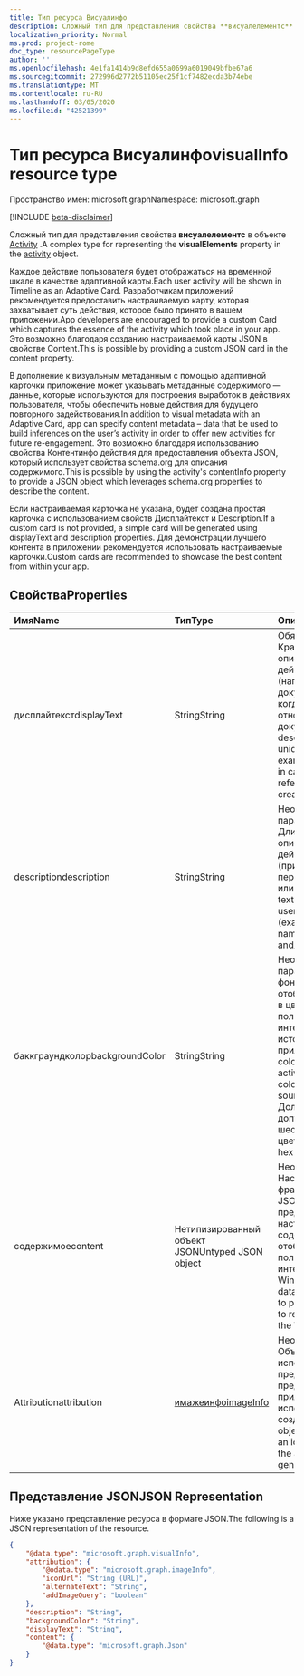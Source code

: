 ```yaml
---
title: Тип ресурса Висуалинфо
description: Сложный тип для представления свойства **висуалелементс** в объекте Activity.
localization_priority: Normal
ms.prod: project-rome
doc_type: resourcePageType
author: ''
ms.openlocfilehash: 4e1fa1414b9d8efd655a0699a6019049bfbe67a6
ms.sourcegitcommit: 272996d2772b51105ec25f1cf7482ecda3b74ebe
ms.translationtype: MT
ms.contentlocale: ru-RU
ms.lasthandoff: 03/05/2020
ms.locfileid: "42521399"
---
```

# <a name="visualinfo-resource-type"></a><span data-ttu-id="9b6f0-103">Тип ресурса Висуалинфо</span><span class="sxs-lookup"><span data-stu-id="9b6f0-103">visualInfo resource type</span></span>

<span data-ttu-id="9b6f0-104">Пространство имен: microsoft.graph</span><span class="sxs-lookup"><span data-stu-id="9b6f0-104">Namespace: microsoft.graph</span></span>

[!INCLUDE [beta-disclaimer](../../includes/beta-disclaimer.md)]

<span data-ttu-id="9b6f0-105">Сложный тип для представления свойства **висуалелементс** в объекте [Activity](../resources/projectrome-activity.md) .</span><span class="sxs-lookup"><span data-stu-id="9b6f0-105">A complex type for representing the **visualElements** property in the [activity](../resources/projectrome-activity.md) object.</span></span>

<span data-ttu-id="9b6f0-106">Каждое действие пользователя будет отображаться на временной шкале в качестве адаптивной карты.</span><span class="sxs-lookup"><span data-stu-id="9b6f0-106">Each user activity will be shown in Timeline as an Adaptive Card.</span></span> <span data-ttu-id="9b6f0-107">Разработчикам приложений рекомендуется предоставить настраиваемую карту, которая захватывает суть действия, которое было принято в вашем приложении.</span><span class="sxs-lookup"><span data-stu-id="9b6f0-107">App developers are encouraged to provide a custom Card which captures the essence of the activity which took place in your app.</span></span> <span data-ttu-id="9b6f0-108">Это возможно благодаря созданию настраиваемой карты JSON в свойстве Content.</span><span class="sxs-lookup"><span data-stu-id="9b6f0-108">This is possible by providing a custom JSON card in the content property.</span></span>

<span data-ttu-id="9b6f0-109">В дополнение к визуальным метаданным с помощью адаптивной карточки приложение может указывать метаданные содержимого — данные, которые используются для построения выработок в действиях пользователя, чтобы обеспечить новые действия для будущего повторного задействования.</span><span class="sxs-lookup"><span data-stu-id="9b6f0-109">In addition to visual metadata with an Adaptive Card, app can specify content metadata – data that be used to build inferences on the user’s activity in order to offer new activities for future re-engagement.</span></span> <span data-ttu-id="9b6f0-110">Это возможно благодаря использованию свойства Контентинфо действия для предоставления объекта JSON, который использует свойства schema.org для описания содержимого.</span><span class="sxs-lookup"><span data-stu-id="9b6f0-110">This is possible by using the activity's contentInfo property to provide a JSON object which leverages schema.org properties to describe the content.</span></span>

<span data-ttu-id="9b6f0-111">Если настраиваемая карточка не указана, будет создана простая карточка с использованием свойств Дисплайтекст и Description.</span><span class="sxs-lookup"><span data-stu-id="9b6f0-111">If a custom card is not provided, a simple card will be generated using displayText and description properties.</span></span> <span data-ttu-id="9b6f0-112">Для демонстрации лучшего контента в приложении рекомендуется использовать настраиваемые карточки.</span><span class="sxs-lookup"><span data-stu-id="9b6f0-112">Custom cards are recommended to showcase the best content from within your app.</span></span>

## <a name="properties"></a><span data-ttu-id="9b6f0-113">Свойства</span><span class="sxs-lookup"><span data-stu-id="9b6f0-113">Properties</span></span>

|<span data-ttu-id="9b6f0-114">Имя</span><span class="sxs-lookup"><span data-stu-id="9b6f0-114">Name</span></span> | <span data-ttu-id="9b6f0-115">Тип</span><span class="sxs-lookup"><span data-stu-id="9b6f0-115">Type</span></span> | <span data-ttu-id="9b6f0-116">Описание</span><span class="sxs-lookup"><span data-stu-id="9b6f0-116">Description</span></span>|
|:----|:------|:-----------|
|<span data-ttu-id="9b6f0-117">дисплайтекст</span><span class="sxs-lookup"><span data-stu-id="9b6f0-117">displayText</span></span> | <span data-ttu-id="9b6f0-118">String</span><span class="sxs-lookup"><span data-stu-id="9b6f0-118">String</span></span> | <span data-ttu-id="9b6f0-119">Обязательный.</span><span class="sxs-lookup"><span data-stu-id="9b6f0-119">Required.</span></span> <span data-ttu-id="9b6f0-120">Краткое текстовое описание уникального действия пользователя (например, имя документа в тех случаях, когда действие относится к созданию документа)</span><span class="sxs-lookup"><span data-stu-id="9b6f0-120">Short text description of the user's unique activity (for example, document name in cases where an activity refers to document creation)</span></span>|
|<span data-ttu-id="9b6f0-121">description</span><span class="sxs-lookup"><span data-stu-id="9b6f0-121">description</span></span> | <span data-ttu-id="9b6f0-122">String</span><span class="sxs-lookup"><span data-stu-id="9b6f0-122">String</span></span> | <span data-ttu-id="9b6f0-123">Необязательный параметр.</span><span class="sxs-lookup"><span data-stu-id="9b6f0-123">Optional.</span></span> <span data-ttu-id="9b6f0-124">Длинное текстовое описание уникального действия пользователя (пример: имя документа, первое предложение и/или метаданные)</span><span class="sxs-lookup"><span data-stu-id="9b6f0-124">Longer text description of the user's unique activity (example: document name, first sentence, and/or metadata)</span></span>|
|<span data-ttu-id="9b6f0-125">баккграундколор</span><span class="sxs-lookup"><span data-stu-id="9b6f0-125">backgroundColor</span></span> | <span data-ttu-id="9b6f0-126">String</span><span class="sxs-lookup"><span data-stu-id="9b6f0-126">String</span></span> | <span data-ttu-id="9b6f0-127">Необязательный параметр.</span><span class="sxs-lookup"><span data-stu-id="9b6f0-127">Optional.</span></span> <span data-ttu-id="9b6f0-128">Цвет фона, используемый для отображения активности в цвете пользовательского интерфейса для источника действия приложения.</span><span class="sxs-lookup"><span data-stu-id="9b6f0-128">Background color used to render the activity in the UI - brand color for the application source of the activity.</span></span> <span data-ttu-id="9b6f0-129">Должно быть допустимым шестнадцатеричным цветом</span><span class="sxs-lookup"><span data-stu-id="9b6f0-129">Must be a valid hex color</span></span>|
|<span data-ttu-id="9b6f0-130">содержимое</span><span class="sxs-lookup"><span data-stu-id="9b6f0-130">content</span></span> | <span data-ttu-id="9b6f0-131">Нетипизированный объект JSON</span><span class="sxs-lookup"><span data-stu-id="9b6f0-131">Untyped JSON object</span></span> | <span data-ttu-id="9b6f0-132">Необязательное.</span><span class="sxs-lookup"><span data-stu-id="9b6f0-132">Optional.</span></span> <span data-ttu-id="9b6f0-133">Настраиваемый фрагмент объекта data: JSON, используемый для предоставления настраиваемого содержимого для отображения действий в пользовательском интерфейсе оболочки Windows</span><span class="sxs-lookup"><span data-stu-id="9b6f0-133">Custom piece of data - JSON object used to provide custom content to render the activity in the Windows Shell UI</span></span>|
|<span data-ttu-id="9b6f0-134">Attribution</span><span class="sxs-lookup"><span data-stu-id="9b6f0-134">attribution</span></span> | [<span data-ttu-id="9b6f0-135">имажеинфо</span><span class="sxs-lookup"><span data-stu-id="9b6f0-135">imageInfo</span></span>](../resources/projectrome-imageinfo.md) | <span data-ttu-id="9b6f0-136">Необязательное.</span><span class="sxs-lookup"><span data-stu-id="9b6f0-136">Optional.</span></span> <span data-ttu-id="9b6f0-137">Объект JSON, используемый для представления значка, представляющего приложение, используемое для создания действия</span><span class="sxs-lookup"><span data-stu-id="9b6f0-137">JSON object used to represent an icon which represents the application used to generate the activity</span></span>|

## <a name="json-representation"></a><span data-ttu-id="9b6f0-138">Представление JSON</span><span class="sxs-lookup"><span data-stu-id="9b6f0-138">JSON Representation</span></span>

<span data-ttu-id="9b6f0-139">Ниже указано представление ресурса в формате JSON.</span><span class="sxs-lookup"><span data-stu-id="9b6f0-139">The following is a JSON representation of the resource.</span></span>

<!-- {
  "blockType": "resource",
  "optionalProperties": [
    "attribution",
    "description",
    "backgroundColor",
    "content"
  ],
  "@odata.type": "microsoft.graph.visualInfo"
}-->

```json
{
    "@data.type": "microsoft.graph.visualInfo",
    "attribution": {
        "@odata.type": "microsoft.graph.imageInfo",
        "iconUrl": "String (URL)",
        "alternateText": "String",
        "addImageQuery": "boolean"
    },
    "description": "String",
    "backgroundColor": "String",
    "displayText": "String",
    "content": {
        "@data.type": "microsoft.graph.Json"
    }
}
```

<!-- uuid: 8fcb5dbc-d5aa-4681-8e31-b001d5168d79
2017-06-07 14:57:30 UTC -->
<!--
{
  "type": "#page.annotation",
  "description": "visualinfo resource",
  "keywords": "",
  "section": "documentation",
  "tocPath": "",
  "suppressions": []
}
-->
